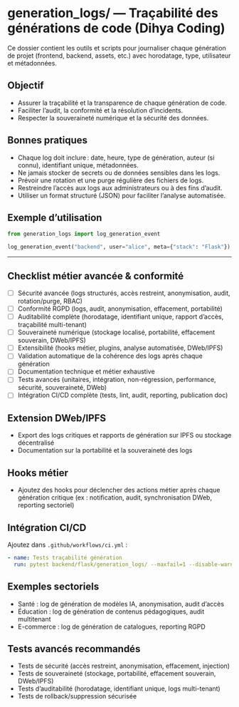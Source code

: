 # generation_logs/ — Traçabilité des générations de code (Dihya Coding)

Ce dossier contient les outils et scripts pour journaliser chaque génération de projet (frontend, backend, assets, etc.) avec horodatage, type, utilisateur et métadonnées.

## Objectif

- Assurer la traçabilité et la transparence de chaque génération de code.
- Faciliter l’audit, la conformité et la résolution d’incidents.
- Respecter la souveraineté numérique et la sécurité des données.

## Bonnes pratiques

- Chaque log doit inclure : date, heure, type de génération, auteur (si connu), identifiant unique, métadonnées.
- Ne jamais stocker de secrets ou de données sensibles dans les logs.
- Prévoir une rotation et une purge régulière des fichiers de logs.
- Restreindre l’accès aux logs aux administrateurs ou à des fins d’audit.
- Utiliser un format structuré (JSON) pour faciliter l’analyse automatisée.

## Exemple d’utilisation

```python
from generation_logs import log_generation_event

log_generation_event("backend", user="alice", meta={"stack": "Flask"})
```

---

## Checklist métier avancée & conformité
- [ ] Sécurité avancée (logs structurés, accès restreint, anonymisation, audit, rotation/purge, RBAC)
- [ ] Conformité RGPD (logs, audit, anonymisation, effacement, portabilité)
- [ ] Auditabilité complète (horodatage, identifiant unique, rapport d’accès, traçabilité multi-tenant)
- [ ] Souveraineté numérique (stockage localisé, portabilité, effacement souverain, DWeb/IPFS)
- [ ] Extensibilité (hooks métier, plugins, analyse automatisée, DWeb/IPFS)
- [ ] Validation automatique de la cohérence des logs après chaque génération
- [ ] Documentation technique et métier exhaustive
- [ ] Tests avancés (unitaires, intégration, non-régression, performance, sécurité, souveraineté, DWeb)
- [ ] Intégration CI/CD complète (tests, lint, audit, reporting, publication doc)

## Extension DWeb/IPFS
- Export des logs critiques et rapports de génération sur IPFS ou stockage décentralisé
- Documentation sur la portabilité et la souveraineté des logs

## Hooks métier
- Ajoutez des hooks pour déclencher des actions métier après chaque génération critique (ex : notification, audit, synchronisation DWeb, reporting sectoriel)

## Intégration CI/CD
Ajoutez dans `.github/workflows/ci.yml` :
```yaml
- name: Tests traçabilité génération
  run: pytest backend/flask/generation_logs/ --maxfail=1 --disable-warnings --cov=.
```

## Exemples sectoriels
- Santé : log de génération de modèles IA, anonymisation, audit d’accès
- Éducation : log de génération de contenus pédagogiques, audit multitenant
- E-commerce : log de génération de catalogues, reporting RGPD

## Tests avancés recommandés
- Tests de sécurité (accès restreint, anonymisation, effacement, injection)
- Tests de souveraineté (stockage, portabilité, effacement souverain, DWeb/IPFS)
- Tests d’auditabilité (horodatage, identifiant unique, logs multi-tenant)
- Tests de rollback/suppression sécurisée
